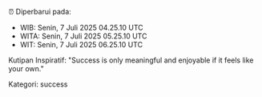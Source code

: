 ⏰ Diperbarui pada:
- WIB: Senin, 7 Juli 2025 04.25.10 UTC
- WITA: Senin, 7 Juli 2025 05.25.10 UTC
- WIT: Senin, 7 Juli 2025 06.25.10 UTC

Kutipan Inspiratif:
"Success is only meaningful and enjoyable if it feels like your own."


Kategori: success

